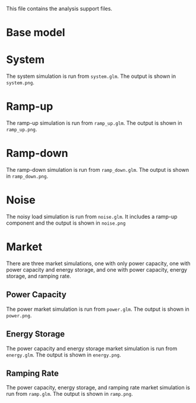 This file contains the analysis support files.

# Base model

# System 

The system simulation is run from `system.glm`. The output is shown in `system.png`.

# Ramp-up 

The ramp-up simulation is run from `ramp_up.glm`. The output is shown in `ramp_up.png`.

# Ramp-down 

The ramp-down simulation is run from `ramp_down.glm`. The output is shown in `ramp_down.png`.

# Noise 

The noisy load simulation is run from `noise.glm`.  It includes a ramp-up component and the output is shown in `noise.png`

# Market

There are three market simulations, one with only power capacity, one with power capacity and energy storage, and one with power capacity, energy storage, and ramping rate.

## Power Capacity

The power market simulation is run from `power.glm`. The output is shown in `power.png`.

## Energy Storage

The power capacity and energy storage market simulation is run from `energy.glm`. The output is shown in `energy.png`.

## Ramping Rate

The power capacity, energy storage, and ramping rate market simulation is run from `ramp.glm`. The output is shown in `ramp.png`.

